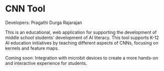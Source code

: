 # CNN Tool

Developers: Pragathi Durga Rajarajan 

This is an educational, web application for supporting the development of middle school students' development of AI literacy. This tool supports K-12 AI education initiatives by teaching different aspects of CNNs, focusing on kernels and feature maps. 

Coming soon: Integration with microbit devices to create a more hands-on and interactive experience for students.